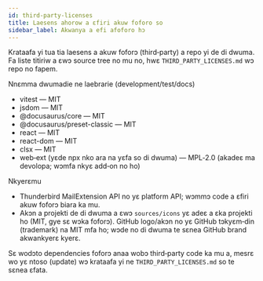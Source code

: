 ```yaml
---
id: third-party-licenses
title: Laesens ahorow a ɛfiri akuw foforo so
sidebar_label: Akwanya a efi afoforo hɔ
---
```


Krataafa yi tua tia laesens a akuw foforɔ (third‑party) a repo yi de di dwuma. Fa
liste titiriw a ɛwɔ source tree no mu no, hwɛ `THIRD_PARTY_LICENSES.md` wɔ
repo no fapem.

Nnɛmma dwumadie ne laebrarie (development/test/docs)

- vitest — MIT
- jsdom — MIT
- @docusaurus/core — MIT
- @docusaurus/preset-classic — MIT
- react — MIT
- react-dom — MIT
- clsx — MIT
- web‑ext (yɛde npx nko ara na yɛfa so di dwuma) — MPL‑2.0 (akadeɛ ma devolopa; wɔmfa nkyɛ add‑on no ho)

Nkyerɛmu

- Thunderbird MailExtension API no yɛ platform API; wɔmmɔ code a ɛfiri akuw foforɔ biara ka mu.
- Akɔn a projekti de di dwuma a ɛwɔ `sources/icons` yɛ adeɛ a ɛka projekti ho (MIT, gye sɛ wɔka foforɔ). GitHub logo/akɔn no yɛ GitHub tɔkyɛm‑din (trademark) na MIT mfa ho; wɔde no di dwuma te sɛnea GitHub brand akwankyerɛ kyerɛ.

Sɛ wodɔto dependencies foforɔ anaa wobɔ third‑party code ka mu a, mesrɛ wo yɛ ntoso (update) wɔ krataafa yi ne
`THIRD_PARTY_LICENSES.md` so te sɛnea ɛfata.
